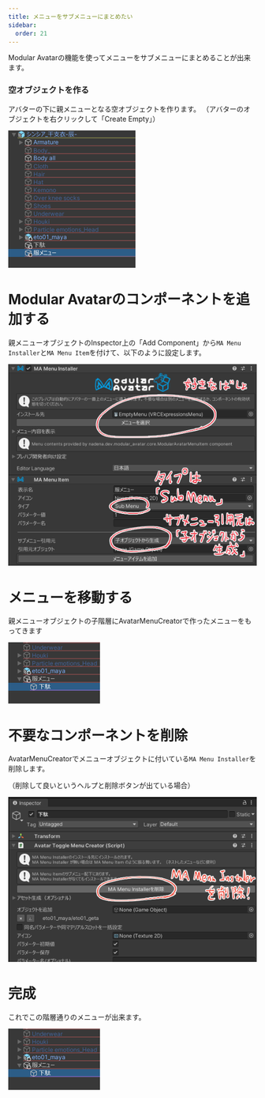 ```yaml
---
title: メニューをサブメニューにまとめたい
sidebar:
  order: 21
---
```


Modular Avatarの機能を使ってメニューをサブメニューにまとめることが出来ます。

### 空オブジェクトを作る

アバターの下に親メニューとなる空オブジェクトを作ります。
（アバターのオブジェクトを右クリックして「Create Empty」）

![](../../../assets/imgs/menu-parent.png)

# Modular Avatarのコンポーネントを追加する

親メニューオブジェクトのInspector上の「Add Component」から`MA Menu Installer`と`MA Menu Item`を付けて、以下のように設定します。

![](../../../assets/imgs/menu-parent-inspector.png)

# メニューを移動する

親メニューオブジェクトの子階層にAvatarMenuCreatorで作ったメニューをもってきます

![](../../../assets/imgs/menu-child.png)

# 不要なコンポーネントを削除

AvatarMenuCreatorでメニューオブジェクトに付いている`MA Menu Installer`を削除します。

（削除して良いというヘルプと削除ボタンが出ている場合）

![](../../../assets/imgs/menu-child-inspector.png)

# 完成

これでこの階層通りのメニューが出来ます。

![](../../../assets/imgs/menu-child.png)
